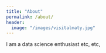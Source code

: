 ```yaml
---
title: "About"
permalink: /about/
header:
  image: "/images/visitalmaty.jpg"
---
```


I am a data science enthusiast
  etc, etc,
